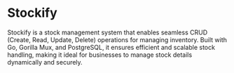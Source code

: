 # Stockify
Stockify is a stock management system that enables seamless CRUD (Create, Read, Update, Delete) operations for managing inventory. Built with Go, Gorilla Mux, and PostgreSQL, it ensures efficient and scalable stock handling, making it ideal for businesses to manage stock details dynamically and securely.
